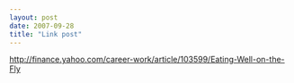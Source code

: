 ```yaml
---
layout: post
date: 2007-09-28
title: "Link post"
---
```

<http://finance.yahoo.com/career-work/article/103599/Eating-Well-on-the-Fly>

